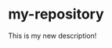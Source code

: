 <!--
This file is managed by greposync.
Do not modify manually.
Adjust variables in `.sync.yml`.

-->
# my-repository

This is my new description!
